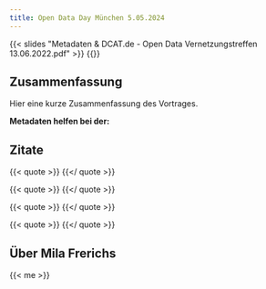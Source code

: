 ```yaml
---
title: Open Data Day München 5.05.2024
---
```


{{< slides "Metadaten & DCAT.de - Open Data Vernetzungstreffen 13.06.2022.pdf" >}}
{{</slides>}}

## Zusammenfassung

Hier eine kurze Zusammenfassung des Vortrages.  

__Metadaten helfen bei der:__



## Zitate

{{< quote >}}
{{</ quote >}}

{{< quote >}}
{{</ quote >}}

{{< quote >}}
{{</ quote >}}

{{< quote >}}
{{</ quote >}}


## Über Mila Frerichs
{{< me >}}
